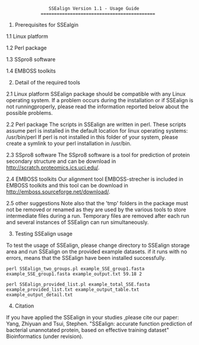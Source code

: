 




                    SSEalign Version 1.1 - Usage Guide
                 ===========================================

  1. Prerequisites for SSEalgin

1.1 Linux platform

1.2 Perl package

1.3 SSpro8 software

1.4 EMBOSS toolkits


  2. Detail of the required tools
  
2.1 Linux platform
SSEalign package should be compatible with any Linux operating system. If a problem occurs during the installation or if SSEalign is not runningproperly, please read the information reported below about the possible problems.
  
2.2 Perl package
The scripts in SSEalign are written in perl. These scripts assume perl is
installed in the default location for linux operating systems: /usr/bin/perl
If perl is not installed in this folder of your system, please create a
symlink to your perl installation in /usr/bin.  
  
2.3 SSpro8 software
The SSpro8 software is a tool for prediction of protein secondary structure and can be download in http://scratch.proteomics.ics.uci.edu/.

2.4 EMBOSS toolkits
Our alignment tool EMBOSS-strecher is included in EMBOSS toolkits and this tool can be download in http://emboss.sourceforge.net/download/. 

2.5 other suggestions
Note also that the 'tmp' folders in the package must not be removed or renamed as they are used by the various tools to store intermediate files during a run. Temporary files are removed after each run and several instances of SSEalign can run simultaneously.


  3. Testing SSEalign usage

To test the usage of SSEalign, please change directory to SSEalign storage area and run SSEalign on the provided example datasets. if it runs with no errors, means that the SSEalign have been installed successfully.

    perl SSEalign_two_groups.pl example_SSE_group1.fasta example_SSE_group1.fasta example_output.txt 59.18 2 

    perl SSEalign_provided_list.pl example_total_SSE.fasta example_provided_list.txt example_output_table.txt example_output_detail.txt


  4. Citation

If you have applied the SSEalign in your studies ,please cite our paper:
Yang, Zhiyuan and Tsui, Stephen. "SSEalign: accurate function prediction of bacterial unannotated protein, based on effective training dataset" Bioinformatics (under revision). 


  
